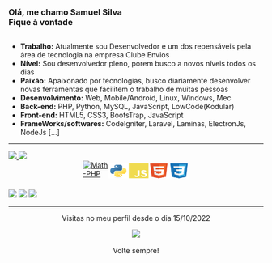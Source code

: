 ### Olá, me chamo Samuel Silva<br>Fique à vontade
##
- <strong>Trabalho:</strong> Atualmente sou Desenvolvedor e um dos repensáveis pela área de tecnologia na empresa Clube Envios
- <strong>Nível:</strong> Sou desenvolvedor pleno, porem busco a novos níveis todos os dias
- <strong>Paixão:</strong> Apaixonado por tecnologias, busco diariamente desenvolver novas ferramentas que facilitem o trabalho de muitas pessoas
- <strong>Desenvolvimento:</strong> Web, Mobile/Android, Linux, Windows, Mec
- <strong>Back-end:</strong> PHP, Python, MySQL, JavaScript, LowCode(Kodular)
- <strong>Front-end:</strong> HTML5, CSS3, BootsTrap, JavaScript
- <strong>FrameWorks/softwares:</strong> CodeIgniter, Laravel, Laminas, ElectronJs, NodeJs [...]
<hr>
<div>
    <a href="https://github.com/SamTecDev7">
    <img height="152em" src="https://github-readme-stats.vercel.app/api?username=SamTecDev7&show_icons=true&theme=tokyonight&include_all_commits=true&count_private=true"/>
    <img height="152em" src="https://github-readme-stats.vercel.app/api/top-langs/?username=SamTecDev7&layout=compact&langs_count=7&theme=tokyonight"/>
  </div>
  <div style="display: flex; align-items: center;
  justify-content: center;"><br>
    <img align="center" alt="Math-PHP" height="40" width="50" src="https://cdn.jsdelivr.net/gh/devicons/devicon/icons/php/php-plain.svg" />
    <img align="center" alt="Math-Python" height="30" width="40" src="https://raw.githubusercontent.com/devicons/devicon/master/icons/python/python-original.svg">
    <img align="center" alt="Math-Js" height="30" width="40" src="https://raw.githubusercontent.com/devicons/devicon/master/icons/javascript/javascript-plain.svg">
    <img align="center" alt="Math-HTML" height="30" width="40" src="https://raw.githubusercontent.com/devicons/devicon/master/icons/html5/html5-original.svg">
    <img align="center" alt="Math-CSS" height="30" width="40" src="https://raw.githubusercontent.com/devicons/devicon/master/icons/css3/css3-original.svg">
  </div><br>
  
<div>
  <a href="https://www.instagram.com/samtecdev/" target="_blank"><img src="https://img.shields.io/badge/-Instagram-%23E4405F?style=for-the-badge&logo=instagram&logoColor=white"></a>
  <a href = "mailto:samtec.dev7@gmail.com" target="_blank"><img src="https://img.shields.io/badge/-Gmail-%23333?style=for-the-badge&logo=gmail&logoColor=white"></a>
  <a href="https://www.linkedin.com/in/samuel-souza-57924822a/" target="_blank"><img src="https://img.shields.io/badge/-LinkedIn-%230077B5?style=for-the-badge&logo=linkedin&logoColor=white"></a>
</div>
 <hr>
 <p align="center">
 Visitas no meu perfil desde o dia 15/10/2022<br></p>
<p align="center"> 
   <img alingn="center" src="https://profile-counter.glitch.me/SamTecDev7/count.svg" /></p>
<p align="center">
Volte sempre!
</p>

